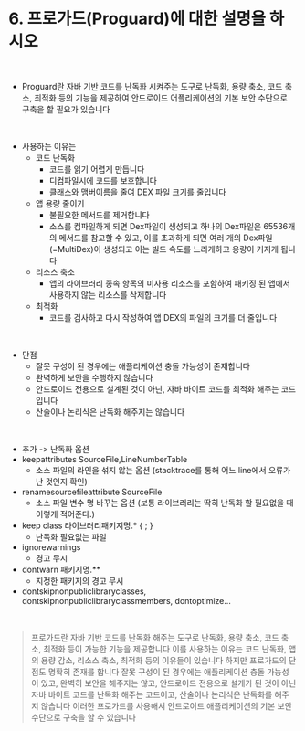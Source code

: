# 6. 프로가드(Proguard)에 대한 설명을 하시오

<br>

* Proguard란 자바 기반 코드를 난독화 시켜주는 도구로 난독화, 용량 축소, 코드 축소, 최적화 등의 기능을 제공하여 안드로이드 어플리케이션의 기본 보안 수단으로 구축을 할 필요가 있습니다

<br>

* 사용하는 이유는
  * 코드 난독화
    * 코드를 읽기 어렵게 만듭니다
    * 디컴파일시에 코드를 보호합니다
    * 클래스와 맴버이름을 줄여 DEX 파일 크기를 줄입니다
  * 앱 용량 줄이기
    * 불필요한 메서드를 제거합니다
    * 소스를 컴파일하게 되면 Dex파일이 생성되고 하나의 Dex파일은 65536개의 메서드를 참고할 수 있고, 이를 초과하게 되면 여러 개의 Dex파일(=MultiDex)이 생성되고 이는 빌드 속도를 느리게하고 용량이 커지게 됩니다
  * 리소스 축소
    * 앱의 라이브러리 종속 항목의 미사용 리소스를 포함하여 패키징 된 앱에서 사용하지 않는 리소스를 삭제합니다
  * 최적화
    * 코드를 검사하고 다시 작성하여 앱 DEX의 파일의 크기를 더 줄입니다

<br>

* 단점
  * 잘못 구성이 된 경우에는 애플리케이션 충돌 가능성이 존재합니다
  * 완벽하게 보안을 수행하지 않습니다
  * 안드로이드 전용으로 설계된 것이 아닌, 자바 바이트 코드를 최적화 해주는 코드입니다
  * 산술이나 논리식은 난독화 해주지는 않습니다

<br>

* 추가 -> 난독화 옵션
* keepattributes SourceFile,LineNumberTable 
  * 소스 파일의 라인을 섞지 않는 옵션 (stacktrace를 통해 어느 line에서 오류가 난 것인지 확인)
* renamesourcefileattribute SourceFile 
  * 소스 파일 변수 명 바꾸는 옵션 (보통 라이브러리는 딱히 난독화 할 필요없을 때 이렇게 적어준다.)
* keep class 라이브러리패키지명.* { ; } 
  * 난독화 필요없는 파일
* ignorewarnings 
  * 경고 무시
* dontwarn 패키지명.** 
    * 지정한 패키지의 경고 무시
* dontskipnonpubliclibraryclasses, dontskipnonpubliclibraryclassmembers, dontoptimize...

<br>

> 프로가드란 자바 기반 코드를 난독화 해주는 도구로 난독화, 용량 축소, 코드 축소, 최적화 등이 가능한 기능을 제공합니다
> 이를 사용하는 이유는 코드 난독화, 앱의 용량 감소, 리소스 축소, 최적화 등의 이유들이 있습니다
> 하지만 프로가드의 단점도 명확히 존재를 합니다
> 잘못 구성이 된 경우에는 애플리케이션 충돌 가능성이 있고, 완벽히 보안을 해주지는 않고, 안드로이드 전용으로 설게가 된 것이 아닌 자바 바이트 코드를 난독화 해주는 코드이고, 산술이나 논리식은 난독화를 해주지 않습니다
> 이러한 프로가드를 사용해서 안드로이드 애플리케이션의 기본 보안 수단으로 구축을 할 수 있습니다